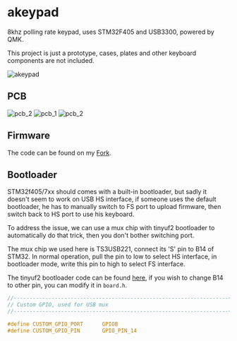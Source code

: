 # akeypad

8khz polling rate keypad, uses STM32F405 and USB3300, powered by QMK.

This project is just a prototype, cases, plates and other keyboard components are not included.

![akeypad](https://i.imgur.com/odIXScQ.jpg)

## PCB

![pcb_2](https://i.imgur.com/rlXCcCM.png)
![pcb_1](https://i.imgur.com/XtBSORx.png)
![pcb_2](https://i.imgur.com/3Kbza0o.png)

## Firmware

The code can be found on my [Fork](https://github.com/luantty2/qmk_firmware/tree/qmk_master_build_2022q4/keyboards/akeypad).

## Bootloader

STM32f405/7xx should comes with a built-in bootloader, but sadly it doesn't seem to work on USB HS interface, if someone uses the default bootloader, he has to manually switch to FS port to upload firmware, then switch back to HS port to use his keyboard.

To address the issue, we can use a mux chip with tinyuf2 bootloader to automatically do that trick, then you don't bother switching port.

The mux chip we used here is TS3USB221, connect its 'S' pin to B14 of STM32. In normal operation, pull the pin to low to select HS interface, in bootloader mode, write this pin to high to select FS interface.

The tinyuf2 bootloader code can be found [here](https://github.com/luantty2/tinyuf2/tree/master_build/ports/stm32f4/boards/akeypad), if you wish to change B14 to other pin, you can modify it in `board.h`.

```c
//--------------------------------------------------------------------+
// Custom GPIO, used for USB mux
//--------------------------------------------------------------------+

#define CUSTOM_GPIO_PORT      GPIOB
#define CUSTOM_GPIO_PIN       GPIO_PIN_14
```